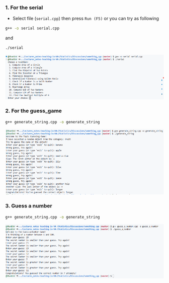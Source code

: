 ### 1. For the serial

- Select file (`serial.cpp`) then press `Run (F5)` or you can try as following
```bash
g++ -o serial serial.cpp
```
and
```bash
./serial
```
![image](images/image.png)

### 2. For the guess_game
```bash
g++ generate_string.cpp -o generate_string
```

![image](images/image-3.png)

### 3. Guess a number
```bash
g++ generate_string.cpp -o generate_string
```

![image](images/image-2.png)